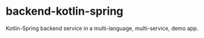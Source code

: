 # backend-kotlin-spring
Kotlin-Spring backend service in a multi-language, multi-service, demo app.

